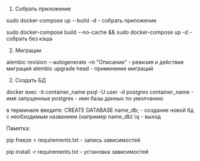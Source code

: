 1. Собрать приложение

sudo docker-compose up --build -d - собрать приложение

sudo docker-compose build --no-cache && sudo docker-compose up -d - cобрать без кэша

2. Миграции

alembic revision --autogenerate -m "Описание" - ревизия и действие миграций
alembic upgrade head - применение миграций

2. Создать БД

docker exec -it container_name psql -U user -d postgres
container_name - имя запущенные
postgres - имя базы данных по умолчанию

в терминале введите:
CREATE DATABASE name_db; - создание новой бд с необходимым названием (например name_db)
\q - выход

Памятка:

pip freeze > requirements.txt - запись зависимостей

pip install -r requirements.txt - установка зависимостей
